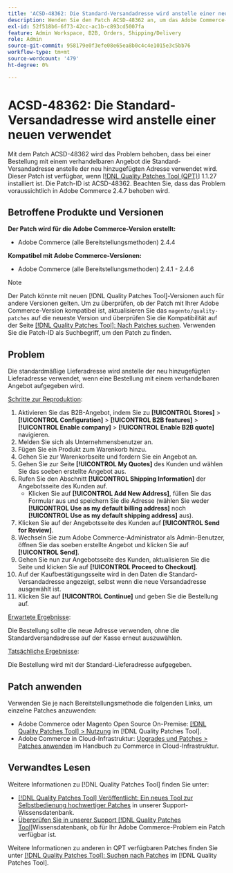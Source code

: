 ```yaml
---
title: 'ACSD-48362: Die Standard-Versandadresse wird anstelle einer neuen verwendet.'
description: Wenden Sie den Patch ACSD-48362 an, um das Adobe Commerce-Problem zu beheben, bei dem bei einer Bestellung mit einem verhandelbaren Angebot die standardmäßige Versandadresse anstelle einer neuen verwendet wird.
exl-id: 52f518b6-6f73-42cc-ac1b-c893cd5007fa
feature: Admin Workspace, B2B, Orders, Shipping/Delivery
role: Admin
source-git-commit: 958179e0f3efe08e65ea8b0c4c4e1015e3c5bb76
workflow-type: tm+mt
source-wordcount: '479'
ht-degree: 0%

---
```


# ACSD-48362: Die Standard-Versandadresse wird anstelle einer neuen verwendet

Mit dem Patch ACSD-48362 wird das Problem behoben, dass bei einer Bestellung mit einem verhandelbaren Angebot die Standard-Versandadresse anstelle der neu hinzugefügten Adresse verwendet wird. Dieser Patch ist verfügbar, wenn [[!DNL Quality Patches Tool (QPT)]](/help/announcements/adobe-commerce-announcements/magento-quality-patches-released-new-tool-to-self-serve-quality-patches.md) 1.1.27 installiert ist. Die Patch-ID ist ACSD-48362. Beachten Sie, dass das Problem voraussichtlich in Adobe Commerce 2.4.7 behoben wird.

## Betroffene Produkte und Versionen

**Der Patch wird für die Adobe Commerce-Version erstellt:**

* Adobe Commerce (alle Bereitstellungsmethoden) 2.4.4

**Kompatibel mit Adobe Commerce-Versionen:**

* Adobe Commerce (alle Bereitstellungsmethoden) 2.4.1 - 2.4.6

>[!NOTE]
>
>Der Patch könnte mit neuen [!DNL Quality Patches Tool]-Versionen auch für andere Versionen gelten. Um zu überprüfen, ob der Patch mit Ihrer Adobe Commerce-Version kompatibel ist, aktualisieren Sie das `magento/quality-patches` auf die neueste Version und überprüfen Sie die Kompatibilität auf der Seite [[!DNL Quality Patches Tool]: Nach Patches suchen](https://experienceleague.adobe.com/tools/commerce-quality-patches/index.html?lang=de). Verwenden Sie die Patch-ID als Suchbegriff, um den Patch zu finden.

## Problem

Die standardmäßige Lieferadresse wird anstelle der neu hinzugefügten Lieferadresse verwendet, wenn eine Bestellung mit einem verhandelbaren Angebot aufgegeben wird.

<u>Schritte zur Reproduktion</u>:

1. Aktivieren Sie das B2B-Angebot, indem Sie zu **[!UICONTROL Stores]** > **[!UICONTROL Configuration]** > **[!UICONTROL B2B features]** > **[!UICONTROL Enable company]** > **[!UICONTROL Enable B2B quote]** navigieren.
1. Melden Sie sich als Unternehmensbenutzer an.
1. Fügen Sie ein Produkt zum Warenkorb hinzu.
1. Gehen Sie zur Warenkorbseite und fordern Sie ein Angebot an.
1. Gehen Sie zur Seite **[!UICONTROL My Quotes]** des Kunden und wählen Sie das soeben erstellte Angebot aus.
1. Rufen Sie den Abschnitt **[!UICONTROL Shipping Information]** der Angebotsseite des Kunden auf.
   * Klicken Sie auf **[!UICONTROL Add New Address]**, füllen Sie das Formular aus und speichern Sie die Adresse (wählen Sie weder **[!UICONTROL Use as my default billing address]** noch **[!UICONTROL Use as my default shipping address]** aus).
1. Klicken Sie auf der Angebotsseite des Kunden auf **[!UICONTROL Send for Review]**.
1. Wechseln Sie zum Adobe Commerce-Administrator als Admin-Benutzer, öffnen Sie das soeben erstellte Angebot und klicken Sie auf **[!UICONTROL Send]**.
1. Gehen Sie nun zur Angebotsseite des Kunden, aktualisieren Sie die Seite und klicken Sie auf **[!UICONTROL Proceed to Checkout]**.
1. Auf der Kaufbestätigungsseite wird in den Daten die Standard-Versandadresse angezeigt, selbst wenn die neue Versandadresse ausgewählt ist.
1. Klicken Sie auf **[!UICONTROL Continue]** und geben Sie die Bestellung auf.

<u>Erwartete Ergebnisse</u>:

Die Bestellung sollte die neue Adresse verwenden, ohne die Standardversandadresse auf der Kasse erneut auszuwählen.

<u>Tatsächliche Ergebnisse</u>:

Die Bestellung wird mit der Standard-Lieferadresse aufgegeben.

## Patch anwenden

Verwenden Sie je nach Bereitstellungsmethode die folgenden Links, um einzelne Patches anzuwenden:

* Adobe Commerce oder Magento Open Source On-Premise: [[!DNL Quality Patches Tool] > Nutzung](https://experienceleague.adobe.com/docs/commerce-operations/tools/quality-patches-tool/usage.html?lang=de) im [!DNL Quality Patches Tool].
* Adobe Commerce in Cloud-Infrastruktur: [Upgrades und Patches > Patches anwenden](https://experienceleague.adobe.com/docs/commerce-cloud-service/user-guide/develop/upgrade/apply-patches.html?lang=de) im Handbuch zu Commerce in Cloud-Infrastruktur. 

## Verwandtes Lesen

Weitere Informationen zu [!DNL Quality Patches Tool] finden Sie unter:

* [[!DNL Quality Patches Tool] Veröffentlicht: Ein neues Tool zur Selbstbedienung hochwertiger Patches](/help/announcements/adobe-commerce-announcements/magento-quality-patches-released-new-tool-to-self-serve-quality-patches.md) in unserer Support-Wissensdatenbank.
* [Überprüfen Sie in unserer Support [!DNL Quality Patches Tool]](/help/support-tools/patches-available-in-qpt-tool/check-patch-for-magento-issue-with-magento-quality-patches.md)Wissensdatenbank, ob für Ihr Adobe Commerce-Problem ein Patch verfügbar ist.

Weitere Informationen zu anderen in QPT verfügbaren Patches finden Sie unter [[!DNL Quality Patches Tool]: Suchen nach Patches](https://experienceleague.adobe.com/tools/commerce-quality-patches/index.html?lang=de) im [!DNL Quality Patches Tool].
